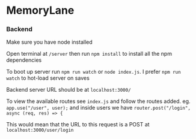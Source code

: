 # MemoryLane

### Backend

Make sure you have node installed

Open terminal at `/server` then run `npm install` to install all the npm dependencies

To boot up server run `npm run watch` or `node index.js`. I prefer `npm run watch` to hot-load server on saves

Backend server URL should be at `localhost:3000/`

To view the available routes see `index.js` and follow the routes added.
eg.
`app.use("/user", user);`
and inside users we have
`router.post("/login", async (req, res) => {`

This would mean that the URL to this request is a POST at `localhost:3000/user/login`
